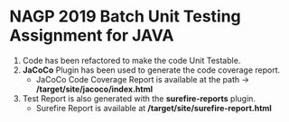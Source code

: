 # NAGP 2019 Batch Unit Testing Assignment for JAVA

1. Code has been refactored to make the code Unit Testable.
2. **JaCoCo** Plugin has been used to generate the code coverage report.
    * JaCoCo Code Coverage Report is available at the path ->  **/target/site/jacoco/index.html**
3. Test Report is also generated with the **surefire-reports** plugin.
    * Surefire Report is available at **/target/site/surefire-report.html**
